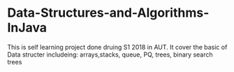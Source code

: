 # Data-Structures-and-Algorithms-InJava
This is self learning project done druing S1 2018 in AUT. It cover the basic of Data structer includeing: arrays,stacks, queue, PQ, trees,
binary search trees
